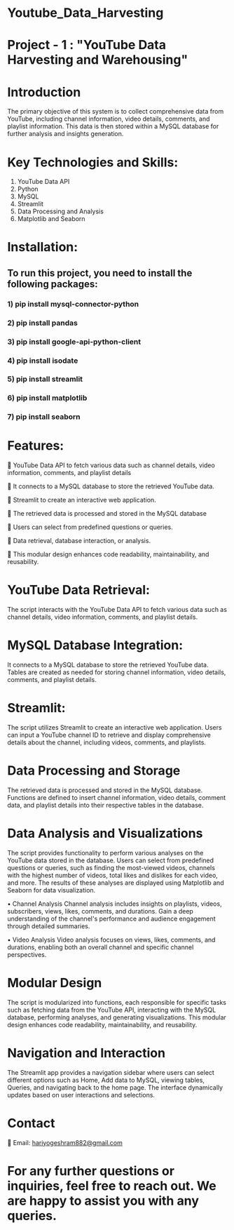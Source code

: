 # Youtube_Data_Harvesting

# Project - 1 : "YouTube Data Harvesting and Warehousing"

# Introduction

The primary objective of this system is to collect comprehensive data from YouTube, including channel information, video details, comments, and playlist information. This data is then stored within a MySQL database for further analysis and insights generation.

# Key Technologies and Skills:

1) YouTube Data API
2) Python
3) MySQL
4) Streamlit
5) Data Processing and Analysis
6) Matplotlib and Seaborn

# Installation:

## To run this project, you need to install the following packages:

### 1) pip install mysql-connector-python
### 2) pip install pandas
### 3) pip install google-api-python-client
### 4) pip install isodate
### 5) pip install streamlit
### 6) pip install matplotlib
### 7) pip install seaborn

# Features:

 YouTube Data API to fetch various data such as channel details, video information, comments, and playlist details

 It connects to a MySQL database to store the retrieved YouTube data.

 Streamlit to create an interactive web application.

 The retrieved data is processed and stored in the MySQL database

 Users can select from predefined questions or queries.

 Data retrieval, database interaction, or analysis.

 This modular design enhances code readability, maintainability, and reusability.

# YouTube Data Retrieval:

The script interacts with the YouTube Data API to fetch various data such as channel details, video information, comments, and playlist details.

# MySQL Database Integration:

It connects to a MySQL database to store the retrieved YouTube data. Tables are created as needed for storing channel information, video details, comments, and playlist details.

# Streamlit:

The script utilizes Streamlit to create an interactive web application. Users can input a YouTube channel ID to retrieve and display comprehensive details about the channel, including videos, comments, and playlists.

# Data Processing and Storage

The retrieved data is processed and stored in the MySQL database. Functions are defined to insert channel information, video details, comment data, and playlist details into their respective tables in the database.

# Data Analysis and Visualizations

The script provides functionality to perform various analyses on the YouTube data stored in the database. Users can select from predefined questions or queries, such as finding the most-viewed videos, channels with the highest number of videos, total likes and dislikes for each video, and more. The results of these analyses are displayed using Matplotlib and Seaborn for data visualization.

• Channel Analysis Channel analysis includes insights on playlists, videos, subscribers, views, likes, comments, and durations. Gain a deep understanding of the channel's performance and audience engagement through detailed summaries.

• Video Analysis Video analysis focuses on views, likes, comments, and durations, enabling both an overall channel and specific channel perspectives.

# Modular Design

The script is modularized into functions, each responsible for specific tasks such as fetching data from the YouTube API, interacting with the MySQL database, performing analyses, and generating visualizations. This modular design enhances code readability, maintainability, and reusability.

# Navigation and Interaction

The Streamlit app provides a navigation sidebar where users can select different options such as Home, Add data to MySQL,  viewing tables, Queries, and navigating back to the home page. The interface dynamically updates based on user interactions and selections.

# Contact

📧 Email: hariyogeshram882@gmail.com

# For any further questions or inquiries, feel free to reach out. We are happy to assist you with any queries.
